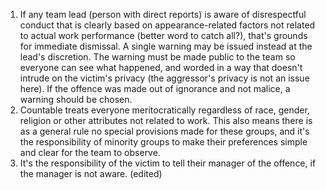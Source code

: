 1. If any team lead (person with direct reports) is aware of disrespectful conduct that is clearly based on appearance-related factors not related to actual work performance (better word to catch all?), that's grounds for immediate dismissal. A single warning may be issued instead at the lead's discretion. The warning must be made public to the team so everyone can see what happened, and worded in a way that doesn't intrude on the victim's privacy (the aggressor's privacy is not an issue here). If the offence was made out of ignorance and not malice, a warning should be chosen.
2. Countable treats everyone meritocratically regardless of race, gender, religion or other attributes not related to work. This also means there is as a general rule no special provisions made for these groups, and it's the responsibility of minority groups to make their preferences simple and clear for the team to observe.
3. It's the responsibility of the victim to tell their manager of the offence, if the manager is not aware. (edited)
